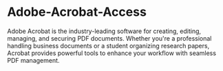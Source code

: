 # Adobe-Acrobat-Access
Adobe Acrobat is the industry-leading software for creating, editing, managing, and securing PDF documents. Whether you're a professional handling business documents or a student organizing research papers, Acrobat provides powerful tools to enhance your workflow with seamless PDF management.
